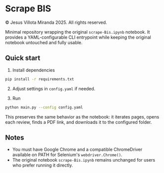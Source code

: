 # Scrape BIS

© Jesus Villota Miranda 2025. All rights reserved.

Minimal repository wrapping the original `scrape-Bis.ipynb` notebook. It provides a YAML-configurable CLI entrypoint while keeping the original notebook untouched and fully usable.

## Quick start

1. Install dependencies
```bash
pip install -r requirements.txt
```

2. Adjust settings in `config.yaml` if needed.

3. Run
```bash
python main.py --config config.yaml
```

This preserves the same behavior as the notebook: it iterates pages, opens each review, finds a PDF link, and downloads it to the configured folder.

## Notes
- You must have Google Chrome and a compatible ChromeDriver available on PATH for Selenium's `webdriver.Chrome()`.
- The original notebook `scrape-Bis.ipynb` remains unchanged for users who prefer running it directly.

